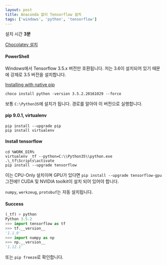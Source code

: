 ```yaml
---
layout: post
title: Anaconda 없이 Tensorflow 설치
tags: ['windows', 'python', 'tensorflow']
---
```


설치 시간 **3분**

[Chocolatey 설치](//chocolatey.org/install)

#### PowerShell

Windows에서 Tensorflow 3.5.x 버전만 호환됩니다. 저는 3.6이 설치되어 있기 때문에 강제로 3.5 버전을 설치합니다.

[Installing with native pip](//www.tensorflow.org/install/install_windows#installing_with_native_pip)

```
choco install python -version 3.5.2.20161029 --force
```

보통 `C:\Python35`에 설치가 됩니다. 경로를 알아야 이 버전으로 실행합니다.

#### pip 9.0.1, virtualenv

```
pip install --upgrade pip
pip install virtualenv
```

#### Install tensorflow

```
cd %WORK_DIR%
virtualenv _tf --python=C:\\Python35\\python.exe
.\_tf\Scripts\activate
pip install --upgrade tensorflow
```

이는 CPU-Only 설치이며 GPU가 있다면 `pip install --upgrade tensorflow-gpu`  
그전에!! CUDA 및 NVIDIA toolkit이 설치 되어 있어야 합니다.

`numpy`, `werkzeug`, `protobuf`는 자동 설치됩니다.

#### Success

```python
(_tf) > python
Python 3.5.2
>>> import tensorflow as tf
>>> tf.__version__
'1.1.0'
>>> import numpy as np
>>> np.__version__
'1.12.1'
```

또는 `pip freeze`로 확인합니다.